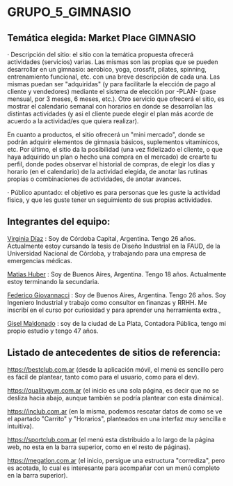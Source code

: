# GRUPO_5_GIMNASIO

## Temática elegida: Market Place GIMNASIO

· Descripción del sitio: el sitio con la temática propuesta ofrecerá actividades (servicios) varias. Las mismas son las propias que se pueden desarrollar en un gimnasio: aerobico, yoga, crossfit, pilates, spinning, entrenamiento funcional, etc. con una breve descripción de cada una. Las mismas puedan ser "adquiridas" (y para facilitarle la elección de pago al cliente y vendedores) mediante el sistema de elección por -PLAN- (pase mensual, por 3 meses, 6 meses, etc.).
Otro servicio que ofrecerá el sitio, es mostrar el calendario semanal con horarios en donde se desarrollan las distintas actividades (y asi el cliente puede elegir el plan más acorde de acuerdo a la actividad/es que quiera realizar).

En cuanto a productos, el sitio ofrecerá un "mini mercado", donde se podrán adquirir elementos de gimnasia básicos, suplementos vitaminicos, etc.
Por último, el sitio da la posibilidad (una vez fidelizado el cliente, o que haya adquirido un plan o hecho una compra en el mercado) de crearte tu perfil, donde podes observar el historial de compras, de elegir los días y horario (en el calendario) de la actividad elegida, de anotar las rutinas propias o combinaciones de actividades, de anotar avances.

· Público apuntado: el objetivo es para personas que les guste la actividad física, y que les guste tener un seguimiento de sus propias actividades.

## Integrantes del equipo:

[Virginia Díaz](https://github.com/VirginiaDi) : Soy de Córdoba Capital, Argentina. Tengo 26 años. Actualmente estoy cursando la tesis de Diseño Industrial en la FAUD, de la Universidad Nacional de Córdoba, y trabajando para una empresa de emergencias médicas.

[Matias Huber](https://github.com/matiashuber) : Soy de Buenos Aires, Argentina. Tengo 18 años. Actualmente estoy terminando la secundaria.

[Federico Giovannacci](https://github.com/FedericoGiovannacci) : Soy de Buenos Aires, Argentina. Tengo 26 años. Soy Ingeniero Industrial y trabajo como consultor en finanzas y RRHH. Me inscribí en el curso por curiosidad y para aprender una herramienta extra.,

[Gisel Maldonado](https://github.com/Gisel23) : soy de la ciudad de La Plata, Contadora Pública, tengo mi propio estudio y tengo 47 años.

## Listado de antecedentes de sitios de referencia:

https://bestclub.com.ar (desde la aplicación móvil, el menú es sencillo pero es fácil de plantear, tanto como para el usuario, como para el dev).

https://qualitygym.com.ar (el inicio es una sola página, es decir que no se desliza hacia abajo, aunque también se podría plantear con esta dinámica).

https://inclub.com.ar (en la misma, podemos rescatar datos de como se ve el apartado "Carrito" y "Horarios", planteados en una interfaz muy sencilla e intuitiva).

https://sportclub.com.ar (el menú esta distribuido a lo largo de la página web, no esta en la barra superior, como en el resto de páginas).

https://megatlon.com.ar (el inicio, persigue una estructura "corrediza", pero es acotada, lo cual es interesante para acompañar con un menú completo en la barra superior).

